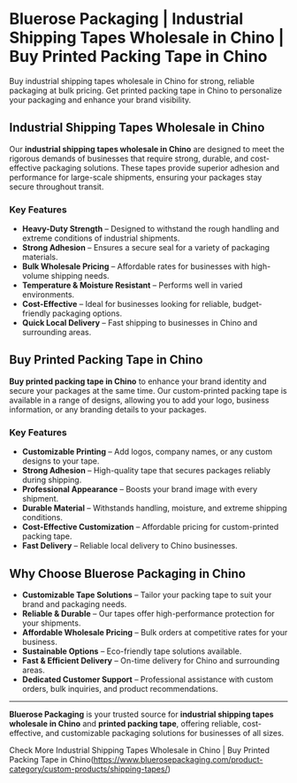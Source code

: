 # Bluerose Packaging | Industrial Shipping Tapes Wholesale in Chino | Buy Printed Packing Tape in Chino

Buy industrial shipping tapes wholesale in Chino for strong, reliable packaging at bulk pricing. Get printed packing tape in Chino to personalize your packaging and enhance your brand visibility.

## Industrial Shipping Tapes Wholesale in Chino

Our **industrial shipping tapes wholesale in Chino** are designed to meet the rigorous demands of businesses that require strong, durable, and cost-effective packaging solutions. These tapes provide superior adhesion and performance for large-scale shipments, ensuring your packages stay secure throughout transit.

### Key Features

- **Heavy-Duty Strength** – Designed to withstand the rough handling and extreme conditions of industrial shipments.  
- **Strong Adhesion** – Ensures a secure seal for a variety of packaging materials.  
- **Bulk Wholesale Pricing** – Affordable rates for businesses with high-volume shipping needs.  
- **Temperature & Moisture Resistant** – Performs well in varied environments.  
- **Cost-Effective** – Ideal for businesses looking for reliable, budget-friendly packaging options.  
- **Quick Local Delivery** – Fast shipping to businesses in Chino and surrounding areas.  

## Buy Printed Packing Tape in Chino

**Buy printed packing tape in Chino** to enhance your brand identity and secure your packages at the same time. Our custom-printed packing tape is available in a range of designs, allowing you to add your logo, business information, or any branding details to your packages.

### Key Features

- **Customizable Printing** – Add logos, company names, or any custom designs to your tape.  
- **Strong Adhesion** – High-quality tape that secures packages reliably during shipping.  
- **Professional Appearance** – Boosts your brand image with every shipment.  
- **Durable Material** – Withstands handling, moisture, and extreme shipping conditions.  
- **Cost-Effective Customization** – Affordable pricing for custom-printed packing tape.  
- **Fast Delivery** – Reliable local delivery to Chino businesses.  

## Why Choose Bluerose Packaging in Chino

- **Customizable Tape Solutions** – Tailor your packing tape to suit your brand and packaging needs.  
- **Reliable & Durable** – Our tapes offer high-performance protection for your shipments.  
- **Affordable Wholesale Pricing** – Bulk orders at competitive rates for your business.  
- **Sustainable Options** – Eco-friendly tape solutions available.  
- **Fast & Efficient Delivery** – On-time delivery for Chino and surrounding areas.  
- **Dedicated Customer Support** – Professional assistance with custom orders, bulk inquiries, and product recommendations.  

---

**Bluerose Packaging** is your trusted source for **industrial shipping tapes wholesale in Chino** and **printed packing tape**, offering reliable, cost-effective, and customizable packaging solutions for businesses of all sizes.

Check More Industrial Shipping Tapes Wholesale in Chino | Buy Printed Packing Tape in Chino(https://www.bluerosepackaging.com/product-category/custom-products/shipping-tapes/)

